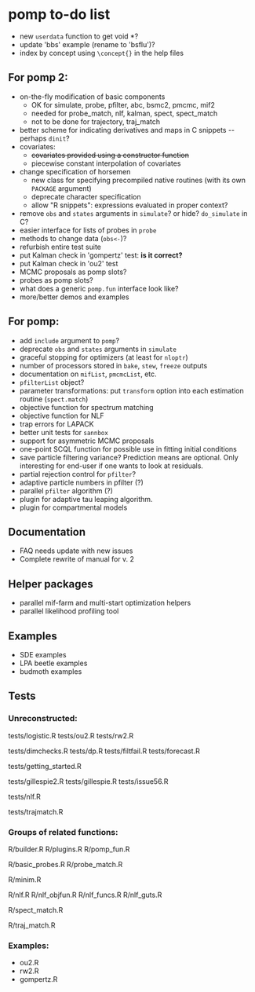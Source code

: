 # pomp to-do list

- new `userdata` function to get void *?
- update 'bbs' example (rename to 'bsflu')?
- index by concept using `\concept{}` in the help files

## For pomp 2:

- on-the-fly modification of basic components
	- OK for simulate, probe, pfilter, abc, bsmc2, pmcmc, mif2
	- needed for probe_match, nlf, kalman, spect, spect_match
	- not to be done for trajectory, traj_match
- better scheme for indicating derivatives and maps in C snippets
-- perhaps `dinit`?
- covariates:
	- ~~covariates provided using a constructor function~~
   	- piecewise constant interpolation of covariates
- change specification of horsemen
	- new class for specifying precompiled native routines (with its own `PACKAGE` argument)
	- deprecate character specification
	- allow "R snippets": expressions evaluated in proper context?
- remove `obs` and `states` arguments in `simulate`? or hide? `do_simulate` in C?
- easier interface for lists of probes in `probe`
- methods to change data (`obs<-`)?
- refurbish entire test suite
- put Kalman check in 'gompertz' test: **is it correct?**
- put Kalman check in 'ou2' test
- MCMC proposals as pomp slots?
- probes as pomp slots?
- what does a generic `pomp.fun` interface look like?
- more/better demos and examples

## For pomp:

- add `include` argument to `pomp`?
- deprecate `obs` and `states` arguments in `simulate`
- graceful stopping for optimizers (at least for `nloptr`)
- number of processors stored in `bake`, `stew`, `freeze` outputs
- documentation on `mifList`, `pmcmcList`, etc.
- `pfilterList` object?
- parameter transformations: put `transform` option into each estimation routine (`spect.match`)
- objective function for spectrum matching
- objective function for NLF
- trap errors for LAPACK
- better unit tests for `sannbox`
- support for asymmetric MCMC proposals
- one-point SCQL function for possible use in fitting initial conditions
- save particle filtering variance?
  Prediction means are optional.
	Only interesting for end-user if one wants to look at residuals.
- partial rejection control for `pfilter`?
- adaptive particle numbers in pfilter (?)
- parallel `pfilter` algorithm (?)
- plugin for adaptive tau leaping algorithm.
- plugin for compartmental models

## Documentation

- FAQ needs update with new issues
- Complete rewrite of manual for v. 2

## Helper packages

- parallel mif-farm and multi-start optimization helpers
- parallel likelihood profiling tool

## Examples

- SDE examples
- LPA beetle examples
- budmoth examples

## Tests

### Unreconstructed:

tests/logistic.R
tests/ou2.R
tests/rw2.R

tests/dimchecks.R
tests/dp.R
tests/filtfail.R
tests/forecast.R

tests/getting_started.R

tests/gillespie2.R
tests/gillespie.R
tests/issue56.R

tests/nlf.R

tests/trajmatch.R

### Groups of related functions:

R/builder.R
R/plugins.R
R/pomp_fun.R

R/basic_probes.R
R/probe_match.R

R/minim.R

R/nlf.R
R/nlf_objfun.R
R/nlf_funcs.R
R/nlf_guts.R

R/spect_match.R

R/traj_match.R

### Examples:

- ou2.R
- rw2.R
- gompertz.R
